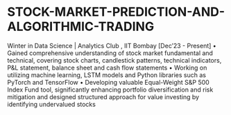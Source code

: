 # STOCK-MARKET-PREDICTION-AND-ALGORITHMIC-TRADING
Winter in Data Science | Analytics Club , IIT Bombay                                 [Dec’23 - Present]
• Gained comprehensive understanding of stock market fundamental and technical, covering stock charts,
candlestick patterns, technical indicators, P&L statement, balance sheet and cash flow statements
• Working on utilizing machine learning, LSTM models and Python libraries such as PyTorch and TensorFlow
• Developing valuable Equal-Weight S&P 500 Index Fund tool, significantly enhancing portfolio diversification
and risk mitigation and designed structured approach for value investing by identifying undervalued stocks
